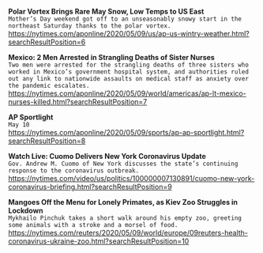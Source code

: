 **Polar Vortex Brings Rare May Snow, Low Temps to US East**\
`Mother’s Day weekend got off to an unseasonably snowy start in the northeast Saturday thanks to the polar vortex.`\
https://nytimes.com/aponline/2020/05/09/us/ap-us-wintry-weather.html?searchResultPosition=6

**Mexico: 2 Men Arrested in Strangling Deaths of Sister Nurses**\
`Two men were arrested for the strangling deaths of three sisters who worked in Mexico’s government hospital system, and authorities ruled out any link to nationwide assaults on medical staff as anxiety over the pandemic escalates.`\
https://nytimes.com/aponline/2020/05/09/world/americas/ap-lt-mexico-nurses-killed.html?searchResultPosition=7

**AP Sportlight**\
`May 10`\
https://nytimes.com/aponline/2020/05/09/sports/ap-ap-sportlight.html?searchResultPosition=8

**Watch Live: Cuomo Delivers New York Coronavirus Update**\
`Gov. Andrew M. Cuomo of New York discusses the state’s continuing response to the coronavirus outbreak.`\
https://nytimes.com/video/us/politics/100000007130891/cuomo-new-york-coronavirus-briefing.html?searchResultPosition=9

**Mangoes Off the Menu for Lonely Primates, as Kiev Zoo Struggles in Lockdown**\
`Mykhailo Pinchuk takes a short walk around his empty zoo, greeting some animals with a stroke and a morsel of food.`\
https://nytimes.com/reuters/2020/05/09/world/europe/09reuters-health-coronavirus-ukraine-zoo.html?searchResultPosition=10

